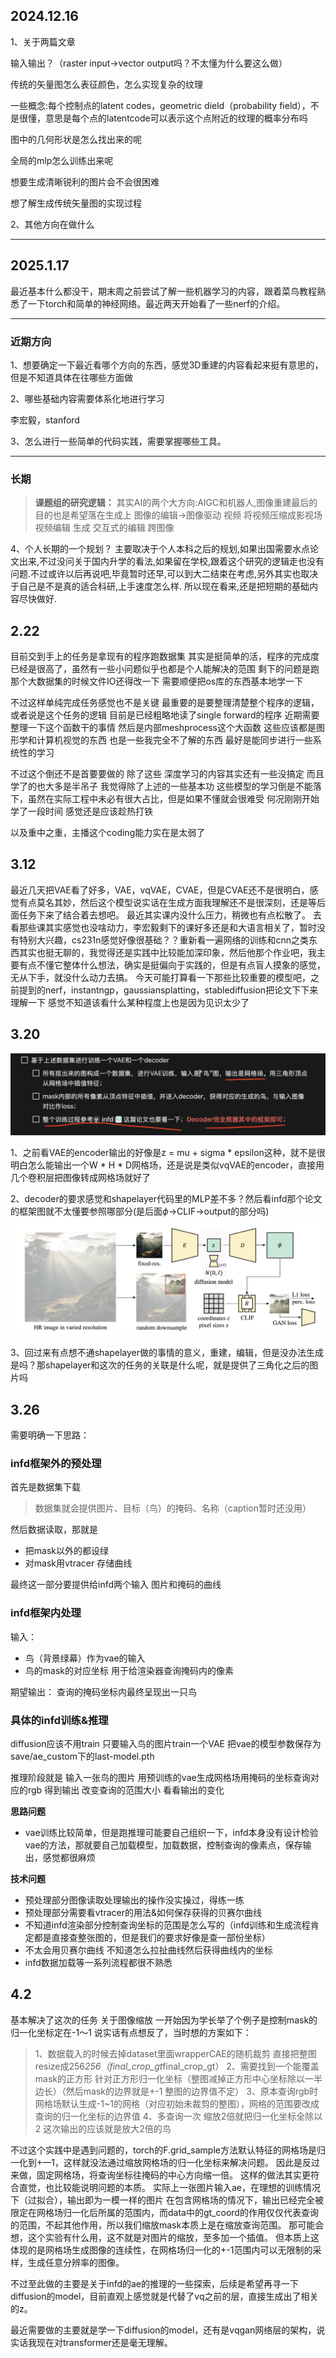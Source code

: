## 2024.12.16

1、关于两篇文章

输入输出？（raster input->vector output吗？不太懂为什么要这么做）

传统的矢量图怎么表征颜色，怎么实现复杂的纹理

一些概念:每个控制点的latent codes，geometric dield（probability field），不是很懂，意思是每个点的latentcode可以表示这个点附近的纹理的概率分布吗

图中的几何形状是怎么找出来的呢

全局的mlp怎么训练出来呢

想要生成清晰锐利的图片会不会很困难

想了解生成传统矢量图的实现过程

2、其他方向在做什么

---

## 2025.1.17

最近基本什么都没干，期末周之前尝试了解一些机器学习的内容，跟着菜鸟教程熟悉了一下torch和简单的神经网络。最近两天开始看了一些nerf的介绍。

---
### 近期方向

1、想要确定一下最近看哪个方向的东西，感觉3D重建的内容看起来挺有意思的，但是不知道具体在往哪些方面做

2、哪些基础内容需要体系化地进行学习

李宏毅，stanford

3、怎么进行一些简单的代码实践，需要掌握哪些工具。

---
### 长期

>**课题组的研究逻辑：**
>其实AI的两个大方向:AIGC和机器人,图像重建最后的目的也是希望落在生成上
>图像的编辑->图像驱动
>视频 将视频压缩成影视场 视频编辑
>生成 
>交互式的编辑 跨图像

4、个人长期的一个规划？
主要取决于个人本科之后的规划,如果出国需要水点论文出来,不过没问关于国内升学的看法,如果留在学校,跟着这个研究的逻辑走也没有问题.不过或许以后再说吧,毕竟暂时还早,可以到大二结束在考虑,另外其实也取决于自己是不是真的适合科研,上手速度怎么样.
所以现在看来,还是把短期的基础内容尽快做好.

## 2.22

目前交到手上的任务是拿现有的程序跑数据集 
其实是挺简单的活，程序的完成度已经是很高了，虽然有一些小问题似乎也都是个人能解决的范围
剩下的问题是跑那个大数据集的时候文件IO还得改一下
需要顺便把os库的东西基本地学一下

不过这样单纯完成任务感觉也不是关键
最重要的是要整理清楚整个程序的逻辑，或者说是这个任务的逻辑
目前是已经粗略地读了single forward的程序 
近期需要整理一下这个函数干的事情 然后是内部meshprocess这个大函数
这些应该都是图形学和计算机视觉的东西 也是一些我完全不了解的东西 最好是能同步进行一些系统性的学习

不过这个倒还不是首要要做的 除了这些 深度学习的内容其实还有一些没搞定 而且学了的也大多是半吊子 我觉得除了上述的一些基本功 这些模型的学习倒是不能落下，虽然在实际工程中未必有很大占比，但是如果不懂就会很难受
何况刚刚开始学了一段时间 感觉还是应该趁热打铁

以及重中之重，主播这个coding能力实在是太弱了

## 3.12

最近几天把VAE看了好多，VAE，vqVAE，CVAE，但是CVAE还不是很明白，感觉有点莫名其妙，然后这个模型说实话在生成方面我理解还不是很深刻，还是等后面任务下来了结合着去想吧。
最近其实课内没什么压力，稍微也有点松散了。
去看那些课其实感觉也没啥动力，李宏毅剩下的课好多还是和大语言相关了，暂时没有特别大兴趣，cs231n感觉好像很基础？？重新看一遍网络的训练和cnn之类东西其实也挺无聊的，我觉得还是实践中比较能加深印象，然后他那个作业吧，我主要有点不懂它整体什么想法，确实是挺偏向于实践的，但是有点盲人摸象的感觉，无从下手，就没什么动力去搞。
今天可能打算看一下那些比较重要的模型吧，之前提到的nerf，instantngp，gaussiansplatting，stablediffusion把论文下下来理解一下
感觉不知道该看什么某种程度上也是因为见识太少了

## 3.20

![alt text](<./image/p3.png>)

1、之前看VAE的encoder输出的好像是z = mu + sigma * epsilon这种，就不是很明白怎么能输出一个W * H * D网格场，还是说是类似vqVAE的encoder，直接用几个卷积层把图像转成网格场就好了

2、decoder的要求感觉和shapelayer代码里的MLP差不多？然后看infd那个论文的框架图就不太懂要参照哪部分(是后面$\phi$->CLIF->output的部分吗)
![alt text](<./image/p4.png>)

3、回过来有点想不通shapelayer做的事情的意义，重建，编辑，但是没办法生成是吗？那shapelayer和这次的任务的关联是什么呢，就是提供了三角化之后的图片吗

## 3.26

需要明确一下思路：

### infd框架外的预处理

首先是数据集下载
> 数据集就会提供图片、目标（鸟）的掩码、名称（caption暂时还没用）

然后数据读取，那就是
- 把mask以外的都设绿
- 对mask用vtracer 存储曲线

最终这一部分要提供给infd两个输入 图片和掩码的曲线

### infd框架内处理 

输入：
- 鸟（背景绿幕）作为vae的输入
- 鸟的mask的对应坐标 用于给渲染器查询掩码内的像素
  
期望输出：
查询的掩码坐标内最终呈现出一只鸟

### 具体的infd训练&推理

diffusion应该不用train 只要输入鸟的图片train一个VAE
把vae的模型参数保存为save/ae_custom下的last-model.pth 

推理阶段就是 输入一张鸟的图片 用预训练的vae生成网格场用掩码的坐标查询对应的rgb 得到输出 改变查询的范围大小 看看输出的变化

**思路问题**
- vae训练比较简单，但是跑推理可能要自己组织一下，infd本身没有设计检验vae的方法，那就要自己加载模型，加载数据，控制查询的像素点，保存输出，感觉都很麻烦

**技术问题**
- 预处理部分图像读取处理输出的操作没实操过，得练一练
- 预处理部分需要看vtracer的用法&如何保存获得的贝赛尔曲线
- 不知道infd渲染部分控制查询坐标的范围是怎么写的（infd训练和生成流程肯定都是直接查整张图的，但是我们的要求好像是查一部份坐标）
- 不太会用贝赛尔曲线 不知道怎么拉扯曲线然后获得曲线内的坐标
- infd数据加载等一系列流程都很不熟悉

## 4.2 

基本解决了这次的任务
关于图像缩放 一开始因为学长举了个例子是控制mask的归一化坐标定在-1～1 说实话有点想反了，当时想的方案如下：

> 1、数据载入的时候去掉dataset里面wrapperCAE的随机裁剪 直接把整图resize成256*256（final_crop_gt*final_crop_gt）
>2、需要找到一个能覆盖mask的正方形 针对正方形归一化坐标（整图减掉正方形中心坐标除以一半边长）（然后mask的边界就是+-1 整图的边界值不定）
>3、原本查询rgb时 网格场默认生成-1~1的网格（对应初始未裁剪的整图），网格的范围要改成查询的归一化坐标的边界值
>4、多查询一次 缩放2倍就把归一化坐标全除以2 这次输出的应该就是放大2倍的鸟

不过这个实践中是遇到问题的，torch的F.grid_sample方法默认特征的网格场是归一化到+—1，这样就没法通过缩放网格场的归一化坐标来解决问题。
因此是反过来做，固定网格场，将查询坐标往掩码的中心方向缩一倍。
这样的做法其实更符合直觉，也比较能说明问题的本质。
实际上一张图片输入ae，在理想的训练情况下（过拟合），输出即为一模一样的图片
在包含网格场的情况下，输出已经完全被限定在网格场归一化后所属的范围内，而data中的gt_coord的作用仅仅代表查询的范围，不起其他作用，所以我们缩放mask本质上是在缩放查询范围。
那可能会想，这个实验有什么用，这不就是对图片的缩放，至多加一个插值。
但本质上这体现的是网格场生成图像的连续性，在网格场归一化的+-1范围内可以无限制的采样，生成任意分辨率的图像。

不过至此做的主要是关于infd的ae的推理的一些探索，后续是希望再寻一下diffusion的model，目前直观上感觉就是代替了vq之前的层，直接生成出了相关的z。

最近需要做的主要就是学一下diffusion的model，还有是vqgan网络层的架构，说实话我现在对transformer还是毫无理解。


